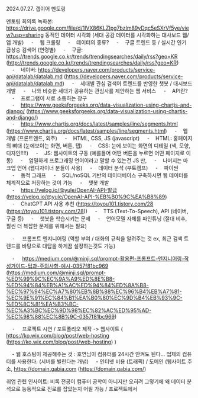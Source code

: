 2024.07.27. 갭이어 멘토링

멘토링 회의록 녹화본: https://drive.google.com/file/d/1lVX86KLZIpg7bzIm89yDqc5eSXrVf5ye/view?usp=sharing
동적인 데이터 시각화 (세대 공감 데이터를 시각화하는 대사보드 웹/앱 개발)
    ⁃    웹 크롤링
    ⁃    데이터의 종류?
    ⁃    구글 트렌드 등 / 실시간 인기 급상승 검색어 (연령별)
    ⁃    구글: https://trends.google.co.kr/trends/trendingsearches/daily/rss?geo=KR (http://trends.google.co.kr/trends/trendingsearches/daily/rss?geo=KR)
    ⁃    네이버: https://developers.naver.com/products/service-api/datalab/datalab.md (https://developers.naver.com/products/service-api/datalab/datalab.md)
    ⁃    세대별 관심 검색어 트렌드를 반영한 챗봇 / 대시보드 개발
    ⁃    나와 비슷한 세대가 공유하는 관심사를 제안하는 웹 서비스
    ⁃    API란? 
    ⁃    프로그램이 서로 소통하는 창구
    ⁃    https://www.geeksforgeeks.org/data-visualization-using-chartjs-and-django/ (https://www.geeksforgeeks.org/data-visualization-using-chartjs-and-django/)
    ⁃    https://www.chartjs.org/docs/latest/samples/line/segments.html (https://www.chartjs.org/docs/latest/samples/line/segments.html)
    ⁃    웹 개발 (프론트엔드, 외주)
    ⁃    HTML, CSS, JS (javascript)
    ⁃    HTML: 홈페이지의 뼈대 (눈에보이는 화면, 버튼, 탭)
    ⁃    CSS: 눈에 보이는 화면의 디테일 (색, 모양, 디자인!!!!)
    ⁃    JS: 웹사이트의 구동 (예를들어 어떤 버튼을 누르면 어떤 페이지로 이동)
    ⁃    엄밀하게 프로그래밍 언어이라고 말할 수 있는건 JS 만,
    ⁃    나머지는 마크업 언어 (웹디자이너 분들이 사용)
    ⁃    데이터 분석 (부트캠프)
    ⁃    파이썬
    ⁃    동적 그래프 
    ⁃    SQL/noSQL 기반의 데이터베이스 구축하시면 웹 데이터를 체계적으로 저장하는 것이 가능
    ⁃    챗봇 개발 
    ⁃    https://velog.io/@yule/OpenAI-API-발급 (https://velog.io/@yule/OpenAI-API-%EB%B0%9C%EA%B8%89)
    ⁃    ChatGPT API 사용 추천 (https://toyou101.tistory.com/28 (https://toyou101.tistory.com/28))
    ⁃    TTS (Text-To-Speech), API (네이버, 구글 등)
    ⁃    챗봇을 학습시키는 문제
    ⁃    언어모델 자체를 파인튜닝 (절대 비추, 훨씬 더 복잡한 문제를 위해서는 
필요)

    ⁃    
프롬프트 엔지니어링 (역할 부여 / 대화의 규칙을 알려주는 것 ex, 최근 검색 트렌드를 바탕으로 대답을 하게끔 설정하는것도 가능)

    ⁃    
https://medium.com/@minji.sql/prompt-활용편-프롬프트-엔지니어링-작성가이드-팁과-주의사항-예시-0357f81bc969 (https://medium.com/@minji.sql/prompt-%ED%99%9C%EC%9A%A9%ED%8E%B8-%ED%94%84%EB%A1%AC%ED%94%84%ED%8A%B8-%EC%97%94%EC%A7%80%EB%8B%88%EC%96%B4%EB%A7%81-%EC%9E%91%EC%84%B1%EA%B0%80%EC%9D%B4%EB%93%9C-%ED%8C%81%EA%B3%BC-%EC%A3%BC%EC%9D%98%EC%82%AC%ED%95%AD-%EC%98%88%EC%8B%9C-0357f81bc969)

    ⁃    
프로젝트 시연 / 포트폴리오 제작 -> 웹사이트 (
https://ko.wix.com/blog/post/web-hosting (https://ko.wix.com/blog/post/web-hosting)
)

    - 웹 호스팅이 제공해주는 것 : 호연님이 컴퓨터를 24시간 안켜도 된다… 업체의 컴퓨터를 사용한다. (서버를 빌린다는 개념)
    - 인터넷 비용 (트래픽) / 도메인 (웹사이트 주소, 
https://domain.gabia.com (https://domain.gabia.com/)


취업 관련 인사이트: 비록 전공이 컴퓨터 공학이 아니지만 오히려 그렇기에 왜 데이터 분석으로 능동적으로 진로를 잡았는지 어필 가능 / 프로젝트에서 